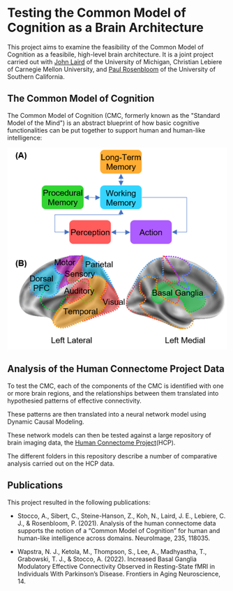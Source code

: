 # Testing the Common Model of Cognition as a Brain Architecture

This project aims to examine the feasibility of the Common Model of Cognition as a feasibile, high-level brain architecture. It is a joint project carried out with [John Laird](https://laird.engin.umich.edu/) of the University of Michigan, Christian Lebiere of Carnegie Mellon University, and [Paul Rosenbloom](https://viterbi.usc.edu/directory/faculty/Rosenbloom/Paul) of the University of Southern California.   

## The Common Model of Cognition

The Common Model of Cognition (CMC, formerly known as the "Standard Model of the Mind") is an abstract blueprint of how basic cognitive functionalities can be put together to support human and human-like intelligence:

![CMC](./cmc.png)


## Analysis of the Human Connectome Project Data

To test the CMC, each of the components of the CMC is identified with one or more brain regions, and the relationships between them translated into hypothesied patterns of effective connectivity.

These patterns are then translated into a neural network model using Dynamic Causal Modeling.    

These network models can then be tested against a large repository of brain imaging data, the [Human Connectome Project](https://www.humanconnectome.org/)(HCP).

The different folders in this repository describe a number of comparative analysis carried out on the HCP data.


## Publications

This project resulted in the following publications:

* Stocco, A., Sibert, C., Steine-Hanson, Z., Koh, N., Laird, J. E., Lebiere, C. J., & Rosenbloom, P. (2021). Analysis of the human connectome data supports the notion of a “Common Model of Cognition” for human and human-like intelligence across domains. NeuroImage, 235, 118035.

* Wapstra, N. J., Ketola, M., Thompson, S., Lee, A., Madhyastha, T., Grabowski, T. J., & Stocco, A. (2022). Increased Basal Ganglia Modulatory Effective Connectivity Observed in Resting-State fMRI in Individuals With Parkinson’s Disease. Frontiers in Aging Neuroscience, 14.
